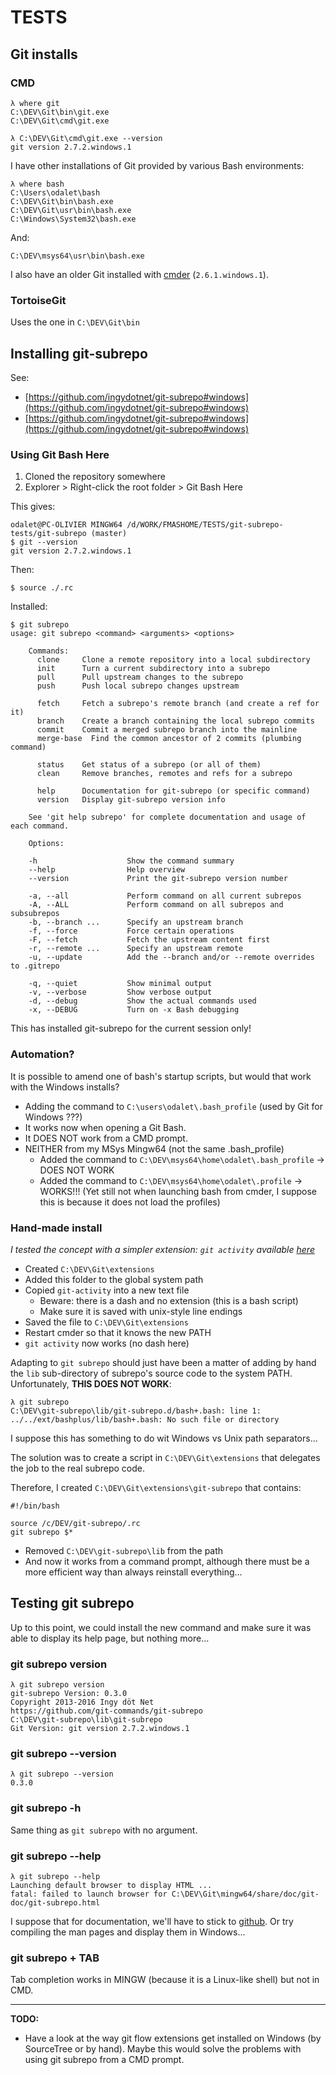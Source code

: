 # TESTS 

## Git installs

### CMD

	λ where git
	C:\DEV\Git\bin\git.exe
	C:\DEV\Git\cmd\git.exe
	
	λ C:\DEV\Git\cmd\git.exe --version
	git version 2.7.2.windows.1

I have other installations of Git provided by various Bash environments:

	λ where bash
	C:\Users\odalet\bash
	C:\DEV\Git\bin\bash.exe
	C:\DEV\Git\usr\bin\bash.exe
	C:\Windows\System32\bash.exe

And:

	C:\DEV\msys64\usr\bin\bash.exe

I also have an older Git installed with [cmder](http://cmder.net/) (`2.6.1.windows.1`).

### TortoiseGit

Uses the one in `C:\DEV\Git\bin`

## Installing git-subrepo

See:

* [https://github.com/ingydotnet/git-subrepo#windows](https://github.com/ingydotnet/git-subrepo#windows)
* [https://github.com/ingydotnet/git-subrepo#windows](https://github.com/ingydotnet/git-subrepo#windows)

### Using Git Bash Here

1. Cloned the repository somewhere
2. Explorer > Right-click the root folder > Git Bash Here

This gives:

	odalet@PC-OLIVIER MINGW64 /d/WORK/FMASHOME/TESTS/git-subrepo-tests/git-subrepo (master)
	$ git --version
	git version 2.7.2.windows.1

Then:

	$ source ./.rc

Installed:

	$ git subrepo
	usage: git subrepo <command> <arguments> <options>
	
	    Commands:
	      clone     Clone a remote repository into a local subdirectory
	      init      Turn a current subdirectory into a subrepo
	      pull      Pull upstream changes to the subrepo
	      push      Push local subrepo changes upstream
	
	      fetch     Fetch a subrepo's remote branch (and create a ref for it)
	      branch    Create a branch containing the local subrepo commits
	      commit    Commit a merged subrepo branch into the mainline
	      merge-base  Find the common ancestor of 2 commits (plumbing command)
	
	      status    Get status of a subrepo (or all of them)
	      clean     Remove branches, remotes and refs for a subrepo
	
	      help      Documentation for git-subrepo (or specific command)
	      version   Display git-subrepo version info
	
	    See 'git help subrepo' for complete documentation and usage of each command.
	
	    Options:
	
	    -h                    Show the command summary
	    --help                Help overview
	    --version             Print the git-subrepo version number
	
	    -a, --all             Perform command on all current subrepos
	    -A, --ALL             Perform command on all subrepos and subsubrepos
	    -b, --branch ...      Specify an upstream branch
	    -f, --force           Force certain operations
	    -F, --fetch           Fetch the upstream content first
	    -r, --remote ...      Specify an upstream remote
	    -u, --update          Add the --branch and/or --remote overrides to .gitrepo
	
	    -q, --quiet           Show minimal output
	    -v, --verbose         Show verbose output
	    -d, --debug           Show the actual commands used
	    -x, --DEBUG           Turn on -x Bash debugging

This has installed git-subrepo for the current session only!

### Automation?

It is possible to amend one of bash's startup scripts, but would that work with the Windows installs? 

* Adding the command to `C:\users\odalet\.bash_profile` (used by Git for Windows ???)
* It works now when opening a Git Bash.
* It DOES NOT work from a CMD prompt.
* NEITHER from my MSys Mingw64 (not the same .bash_profile)
	* Added the command to `C:\DEV\msys64\home\odalet\.bash_profile` -> DOES NOT WORK
	* Added the command to `C:\DEV\msys64\home\odalet\.profile` -> WORKS!!! (Yet still not when launching bash from cmder, I suppose this is because it does not load the profiles)

### Hand-made install

*I tested the concept with a simpler extension: `git activity` available [here](https://bitbucket.org/ssaasen/git-pastiche/src/master/bin/git-activity)*

* Created `C:\DEV\Git\extensions`
* Added this folder to the global system path
* Copied `git-activity` into a new text file
	* Beware: there is a dash and no extension (this is a bash script)
	* Make sure it is saved with unix-style line endings
* Saved the file to `C:\DEV\Git\extensions`
* Restart cmder so that it knows the new PATH
* `git activity` now works (no dash here)  

Adapting to `git subrepo` should just have been a matter of adding by hand the `lib` sub-directory of subrepo's source code to the system PATH. Unfortunately, **THIS DOES NOT WORK**:

	λ git subrepo
	C:\DEV\git-subrepo\lib/git-subrepo.d/bash+.bash: line 1: ../../ext/bashplus/lib/bash+.bash: No such file or directory

I suppose this has something to do wit Windows vs Unix path separators...

The solution was to create a script in `C:\DEV\Git\extensions` that delegates the job to the real subrepo code.

Therefore, I created `C:\DEV\Git\extensions\git-subrepo` that contains:

	#!/bin/bash
	
	source /c/DEV/git-subrepo/.rc
	git subrepo $*

* Removed `C:\DEV\git-subrepo\lib` from the path
* And now it works from a command prompt, although there must be a more efficient way than always reinstall everything... 

## Testing git subrepo

Up to this point, we could install the new command and make sure it was able to display its help page, but nothing more...

### git subrepo version

	λ git subrepo version
	git-subrepo Version: 0.3.0
	Copyright 2013-2016 Ingy döt Net
	https://github.com/git-commands/git-subrepo
	C:\DEV\git-subrepo\lib\git-subrepo
	Git Version: git version 2.7.2.windows.1

### git subrepo --version

	λ git subrepo --version
	0.3.0

### git subrepo -h
Same thing as `git subrepo` with no argument.

### git subrepo --help

	λ git subrepo --help
	Launching default browser to display HTML ...
	fatal: failed to launch browser for C:\DEV\Git\mingw64/share/doc/git-doc/git-subrepo.html

I suppose that for documentation, we'll have to stick to [github](https://github.com/ingydotnet/git-subrepo/wiki). Or try compiling the man pages and display them in Windows...

### git subrepo + TAB

Tab completion works in MINGW (because it is a Linux-like shell) but not in CMD.

----

**TODO:** 

* Have a look at the way git flow extensions get installed on Windows (by SourceTree or by hand). Maybe this would solve the problems with using git subrepo from a CMD prompt.